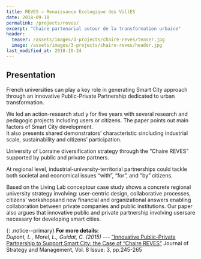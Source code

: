 ```yaml
---
title: REVES – Renaissance Ecologique des VillES
date: 2018-09-10
permalink: /projects/reves/
excerpt: "Chaire partenarial autour de la transformation urbaine"
header:
  teaser: /assets/images/3-projects/chaire-reves/teaser.jpg
  image: /assets/images/3-projects/chaire-reves/header.jpg
last_modified_at: 2018-10-24
---
```


## Presentation
<!-- Purpose -->
French universities can play a key role in generating Smart City approach through an innovative Public-Private Partnership dedicated to urban transformation.

<!-- Methodology -->
We  led an action-research stud y for  five  years  with  several  research  and  pedagogic projects including users or citizens. 
The  paper  points out main factors  of Smart  City  development.  
It  also  presents shared demonstrators’ characteristic sincluding industrial scale, sustainability and citizens’ participation. 
<!-- Practical implications -->
University of  Lorraine diversification strategy through  the “Chaire  REVES” supported by public and private partners. 
<!-- Social  implications -->
At  regional  level,  industrial-university-territorial  partnerships could tackle  both societal and economical issues “with”, “for”, and “by” citizens.
<!-- Originality/ Value -->
Based  on the Living  Lab conceptour  case  study  shows a concrete regional university strategy  involving: user-centric design,  collaborative processes,  citizens’  workshopsand new financial  and organizational answers enabling collaboration  between  private  companies  and public  institutions.
Our  paper  also argues  that  innovative  public  and  private  partnership involving usersare necessary for developing smart cities.


{:   .notice--primary}
**For more details:** <br>
<cite>Dupont, L., Morel, L., Guidat, C. (2015)</cite> --- [“Innovative Public-Private Partnership to Support Smart City: the Case of “Chaire REVES”](https://doi.org/10.1108/JSMA-03-2015-0027) Journal of Strategy and Management, Vol. 8 Issue: 3, pp.245-265
